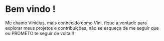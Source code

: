 # Bem vindo !
Me chamo Vinícius, mais conhecido como Vini, fique a vontade para explorar meus projetos e contribuições, não se esqueça de me seguir que eu PROMETO te seguir de volta !!
